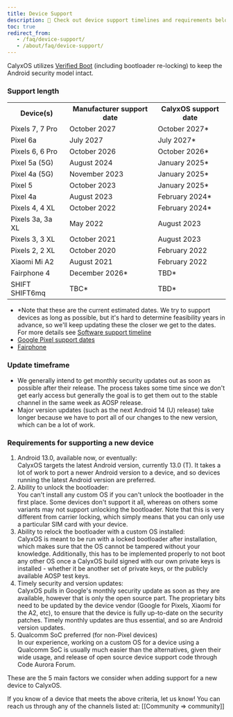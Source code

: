 ```yaml
---
title: Device Support
description: 🙋 Check out device support timelines and requirements below!
toc: true
redirect_from:
   - /faq/device-support/
   - /about/faq/device-support/
---
```


CalyxOS utilizes [Verified Boot](https://source.android.com/security/verifiedboot) (including bootloader re-locking) to keep the Android security model intact.

### Support length
<table class="table table-striped download">
<tr><th> Device(s) </th><th> Manufacturer support date </th><th> CalyxOS support date </th></tr>
<tr><td> Pixels 7, 7 Pro </td><td> October 2027 </td><td> October 2027* </td></tr>
<tr><td> Pixel 6a </td><td> July 2027 </td><td> July 2027* </td></tr>
<tr><td> Pixels 6, 6 Pro </td><td> October 2026 </td><td> October 2026* </td></tr>
<tr><td> Pixel 5a (5G) </td><td> August 2024 </td><td> January 2025* </td></tr>
<tr><td> Pixel 4a (5G) </td><td> November 2023 </td><td> January 2025* </td></tr>
<tr><td> Pixel 5 </td><td> October 2023 </td><td> January 2025* </td></tr>
<tr><td> Pixel 4a </td><td> August 2023 </td><td> February 2024* </td></tr>
<tr><td> Pixels 4, 4 XL </td><td> October 2022 </td><td> February 2024* </td></tr>
<tr><td> Pixels 3a, 3a XL </td><td> May 2022 </td><td> August 2023 </td></tr>
<tr><td> Pixels 3, 3 XL </td><td> October 2021 </td><td> August 2023 </td></tr>
<tr><td> Pixels 2, 2 XL </td><td> October 2020 </td><td> February 2022 </td></tr>
<tr><td> Xiaomi Mi A2 </td><td> August 2021 </td><td> February 2022 </td></tr>
<tr><td> Fairphone 4 </td><td> December 2026* </td><td> TBD* </td></tr>
<tr><td> SHIFT SHIFT6mq </td><td> TBC* </td><td> TBD* </td></tr>
</table>

* \*Note that these are the current estimated dates. We try to support devices as long as possible, but it's hard to determine feasibility years in advance, so we'll keep updating these the closer we get to the dates. For more details see [Software support timeline](https://calyxos.org/news/2022/06/09/software-support-timeline/)
* [Google Pixel support dates](https://support.google.com/nexus/answer/4457705#zippy=%2Cpixel-phones)
* [Fairphone](https://support.fairphone.com/hc/en-us/articles/4405858006545-FP4-Fairphone-OS-Android-11-)

### Update timeframe
* We generally intend to get monthly security updates out as soon as possible after their release. The process takes some time since we don't get early access but generally the goal is to get them out to the stable channel in the same week as AOSP release.
* Major version updates (such as the next Android 14 (U) release) take longer because we have to port all of our changes to the new version, which can be a lot of work.

### Requirements for supporting a new device
1. Android 13.0, available now, or eventually:
   <br>
   CalyxOS targets the latest Android version, currently 13.0 (T). It takes a lot of work to port a newer Android version to a device, and so devices running the latest Android version are preferred.
2. Ability to unlock the bootloader:
   <br>
   You can't install any custom OS if you can't unlock the bootloader in the first place. Some devices don't support it all, whereas on others some variants may not support unlocking the bootloader. Note that this is very different from carrier locking, which simply means that you can only use a particular SIM card with your device.
3. Ability to relock the bootloader with a custom OS installed:
   <br>
   CalyxOS is meant to be run with a locked bootloader after installation, which makes sure that the OS cannot be tampered without your knowledge.
   Additionally, this has to be implemented properly to not boot any other OS once a CalyxOS build signed with our own private keys is installed - whether it be another set of private keys, or the publicly available AOSP test keys.
4. Timely security and version updates:
   <br>
   CalyxOS pulls in Google's monthly security update as soon as they are available, however that is only the open source part. The proprietary bits need to be updated by the device vendor (Google for Pixels, Xiaomi for the A2, etc), to ensure that the device is fully up-to-date on the security patches. Timely monthly updates are thus essential, and so are Android version updates.
5. Qualcomm SoC preferred (for non-Pixel devices)
   <br>
   In our experience, working on a custom OS for a device using a Qualcomm SoC is usually much easier than the alternatives, given their wide usage, and release of open source device support code through Code Aurora Forum.

These are the 5 main factors we consider when adding support for a new device to CalyxOS.

If you know of a device that meets the above criteria, let us know! You can reach us through any of the channels listed at: [[Community => community]]
